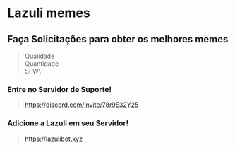 # Lazuli memes
## Faça Solicitações para obter os melhores memes
> Qualidade\
> Quantidade\
> SFW\

### Entre no Servidor de Suporte!
> https://discord.com/invite/78r9E32Y25

### Adicione a Lazuli em seu Servidor!
> https://lazulibot.xyz

